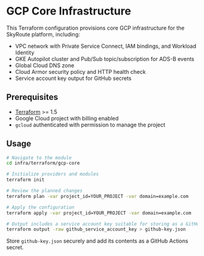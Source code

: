 # GCP Core Infrastructure

This Terraform configuration provisions core GCP infrastructure for the SkyRoute platform, including:

- VPC network with Private Service Connect, IAM bindings, and Workload Identity
- GKE Autopilot cluster and Pub/Sub topic/subscription for ADS-B events
- Global Cloud DNS zone
- Cloud Armor security policy and HTTP health check
- Service account key output for GitHub secrets

## Prerequisites

- [Terraform](https://www.terraform.io/) >= 1.5
- Google Cloud project with billing enabled
- `gcloud` authenticated with permission to manage the project

## Usage

```bash
# Navigate to the module
cd infra/terraform/gcp-core

# Initialize providers and modules
terraform init

# Review the planned changes
terraform plan -var project_id=YOUR_PROJECT -var domain=example.com

# Apply the configuration
terraform apply -var project_id=YOUR_PROJECT -var domain=example.com

# Output includes a service account key suitable for storing as a GitHub secret:
terraform output -raw github_service_account_key > github-key.json
```

Store `github-key.json` securely and add its contents as a GitHub Actions secret.
